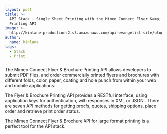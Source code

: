 ```yaml
---
layout: post
title: >-
  API Stack - Single Sheet Printing with the Mimeo Connect Flyer &amp; Brochure
  Printing API
image: >-
  http://kinlane-productions2.s3.amazonaws.com/api-evangelist-site/blog/flyers-sample-image.png
author:
  name: kinlane
tags:
  - Stack
  - Print
---
```

The Mimeo Connect Flyer & Brochure Printing API allows developers to submit PDF files, and order commercially printed flyers and brochures with different folds, color, paper, coating and hole punch from within your web and mobile applications.

The Flyer & Brochure Printing API provides a RESTful interface, using application keys for authentication, with responses in XML or JSON.  There are seven API methods for getting proofs, quotes, shipping options, place order and retrieve print order status.

The Mimeo Connect Flyer & Brochure API for large format printing is a perfect tool for the API stack.